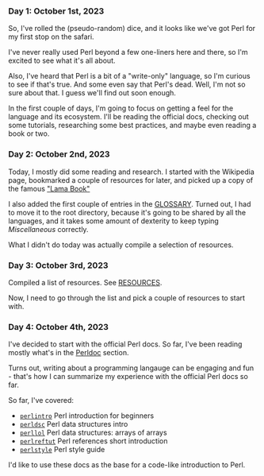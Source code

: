 ### **Day 1: October 1st, 2023**

So, I've rolled the (pseudo-random) dice, and it looks like we've got Perl for
my first stop on the safari.

I've never really used Perl beyond a few one-liners here and there, so I'm
excited to see what it's all about.

Also, I've heard that Perl is a bit of a "write-only" language, so I'm curious
to see if that's true.
And some even say that Perl's dead. Well, I'm not so sure about that. I guess
we'll find out soon enough.

In the first couple of days, I'm going to focus on getting a feel for the language
and its ecosystem. I'll be reading the official docs, checking out some tutorials,
researching some best practices, and maybe even reading a book or two.


### **Day 2: October 2nd, 2023**

Today, I mostly did some reading and research. I started with the Wikipedia page,
bookmarked a couple of resources for later, and picked up a copy of the famous
["Lama Book"](https://www.amazon.com/Learning-Perl-Making-Things-Possible/dp/1491954329)

I also added the first couple of entries in the [GLOSSARY](../GLOSSARY.md).
Turned out, I had to move it to the root directory, because it's going to be
shared by all the languages, and it takes some amount of dexterity to keep
typing _Miscellaneous_ correctly.

What I didn't do today was actually compile a selection of resources.

### **Day 3: October 3rd, 2023**

Compiled a list of resources. See [RESOURCES](./RESOURCES.md).

Now, I need to go through the list and pick a couple of resources to start with.

### **Day 4: October 4th, 2023**

I've decided to start with the official Perl docs. So far, I've been reading
mostly what's in the [Perldoc](https://perldoc.perl.org/perl#Overview) section.

Turns out, writing about a programming langauge can be engaging and fun - that's
how I can summarize my experience with the official Perl docs so far. 

So far, I've covered:

- [`perlintro`](https://perldoc.perl.org/perlintro) Perl introduction for beginners
- [`perldsc`](https://perldoc.perl.org/perldsc) Perl data structures intro
- [`perllol`](https://perldoc.perl.org/perllol) Perl data structures: arrays of arrays
- [`perlreftut`](https://perldoc.perl.org/perlreftut) Perl references short introduction
- [`perlstyle`](https://perldoc.perl.org/perlstyle) Perl style guide

I'd like to use these docs as the base for a code-like introduction to Perl.
